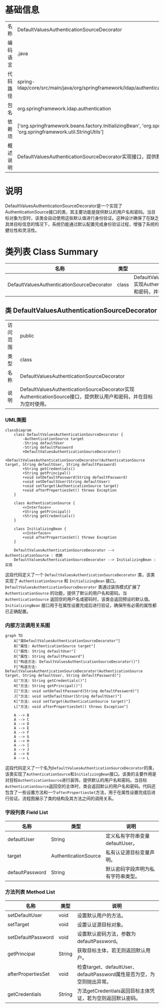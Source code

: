 # 基础信息

|      |      |
|------|------|
| 名称 | DefaultValuesAuthenticationSourceDecorator |
| 编码语言 | .java |
| 代码路径 | spring-ldap/core/src/main/java/org/springframework/ldap/authentication/DefaultValuesAuthenticationSourceDecorator.java |
| 包名 | org.springframework.ldap.authentication |
| 依赖项 | ['org.springframework.beans.factory.InitializingBean', 'org.springframework.ldap.core.AuthenticationSource', 'org.springframework.util.StringUtils'] |
| 概述说明 | DefaultValuesAuthenticationSourceDecorator实现接口，提供默认用户密码，目标为空时使用。 |

# 说明

DefaultValuesAuthenticationSourceDecorator是一个实现了AuthenticationSource接口的类，其主要功能是提供默认的用户名和密码。当目标对象为空时，该类会自动使用这些默认值进行身份验证。这种设计确保了在缺乏具体目标信息的情况下，系统仍能通过默认配置完成身份验证过程，增强了系统的健壮性和灵活性。

# 类列表 Class Summary

| 名称   | 类型  | 说明 |
|-------|------|-------------|
| DefaultValuesAuthenticationSourceDecorator | class | DefaultValuesAuthenticationSourceDecorator实现AuthenticationSource接口，提供默认用户和密码，并在目标为空时使用。 |



## 类 DefaultValuesAuthenticationSourceDecorator

|      |      |
|------|------|
| 访问范围 | public |
| 类型 | class |
| 名称 | DefaultValuesAuthenticationSourceDecorator |
| 说明 | DefaultValuesAuthenticationSourceDecorator实现AuthenticationSource接口，提供默认用户和密码，并在目标为空时使用。 |


### UML类图

```mermaid
classDiagram
    class DefaultValuesAuthenticationSourceDecorator {
        -AuthenticationSource target
        -String defaultUser
        -String defaultPassword
        +DefaultValuesAuthenticationSourceDecorator()
        +DefaultValuesAuthenticationSourceDecorator(AuthenticationSource target, String defaultUser, String defaultPassword)
        +String getCredentials()
        +String getPrincipal()
        +void setDefaultPassword(String defaultPassword)
        +void setDefaultUser(String defaultUser)
        +void setTarget(AuthenticationSource target)
        +void afterPropertiesSet() throws Exception
    }

    class AuthenticationSource {
        <<Interface>>
        +String getPrincipal()
        +String getCredentials()
    }

    class InitializingBean {
        <<Interface>>
        +void afterPropertiesSet() throws Exception
    }

    DefaultValuesAuthenticationSourceDecorator --> AuthenticationSource : 依赖
    DefaultValuesAuthenticationSourceDecorator --> InitializingBean : 实现
```

这段代码定义了一个 `DefaultValuesAuthenticationSourceDecorator` 类，该类实现了 `AuthenticationSource` 和 `InitializingBean` 接口。`DefaultValuesAuthenticationSourceDecorator` 类通过装饰模式扩展了 `AuthenticationSource` 的功能，提供了默认的用户名和密码。当 `AuthenticationSource` 返回空的用户名或密码时，该类会返回预设的默认值。`InitializingBean` 接口用于在属性设置完成后进行验证，确保所有必需的属性都已正确配置。


### 内部方法调用关系图

```mermaid
graph TD
    A["类DefaultValuesAuthenticationSourceDecorator"]
    B["属性: AuthenticationSource target"]
    C["属性: String defaultUser"]
    D["属性: String defaultPassword"]
    E["构造方法: DefaultValuesAuthenticationSourceDecorator()"]
    F["构造方法: DefaultValuesAuthenticationSourceDecorator(AuthenticationSource target, String defaultUser, String defaultPassword)"]
    G["方法: String getCredentials()"]
    H["方法: String getPrincipal()"]
    I["方法: void setDefaultPassword(String defaultPassword)"]
    J["方法: void setDefaultUser(String defaultUser)"]
    K["方法: void setTarget(AuthenticationSource target)"]
    L["方法: void afterPropertiesSet() throws Exception"]

    A --> B
    A --> C
    A --> D
    A --> E
    A --> F
    A --> G
    A --> H
    A --> I
    A --> J
    A --> K
    A --> L
```

这段代码定义了一个名为`DefaultValuesAuthenticationSourceDecorator`的类，该类实现了`AuthenticationSource`和`InitializingBean`接口。该类的主要作用是对目标`AuthenticationSource`进行装饰，提供默认的用户名和密码。当目标`AuthenticationSource`返回空的主体时，类会返回默认的用户名和密码。代码还包含了一些设置方法和一个`afterPropertiesSet`方法，用于在属性设置完成后进行验证。流程图展示了类的结构及其方法之间的调用关系。

### 字段列表 Field List

| 名称  | 类型  | 说明 |
|-------|-------|------|
| defaultUser | String | 定义私有字符串变量defaultUser。 |
| target | AuthenticationSource | 私有认证源目标变量声明。 |
| defaultPassword | String | 默认密码字段声明为私有字符串类型。 |

### 方法列表 Method List

| 名称  | 类型  | 说明 |
|-------|-------|------|
| setDefaultUser | void | 设置默认用户的方法。 |
| setTarget | void | 设置认证源目标对象。 |
| setDefaultPassword | void | 设置默认密码方法，参数为defaultPassword。 |
| getPrincipal | String | 获取目标主体，若无则返回默认用户。 |
| afterPropertiesSet | void | 检查target、defaultUser、defaultPassword属性是否为空，为空则抛出异常。 |
| getCredentials | String | 方法getCredentials返回目标主体凭证，若为空则返回默认密码。 |




